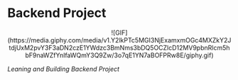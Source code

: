 # Backend Project
<div style="text-align:center">
    ![GIF](https://media.giphy.com/media/v1.Y2lkPTc5MGI3NjExamxmOGc4MXZkY2JtdjUxM2pvY3F3aDN2czE1YWdzc3BmNms3bDQ5OCZlcD12MV9pbnRlcm5hbF9naWZfYnlfaWQmY3Q9Zw/3o7qE1YN7aBOFPRw8E/giphy.gif)
</div>

<i>Leaning and Building Backend Project</i>

